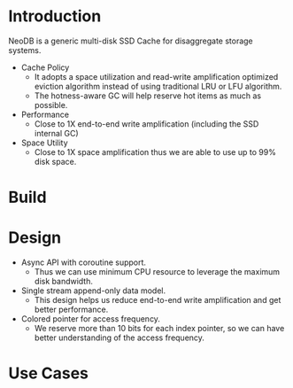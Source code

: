 # Introduction

NeoDB is a generic multi-disk SSD Cache for disaggregate storage systems.

- Cache Policy
  - It adopts a space utilization and read-write amplification optimized eviction algorithm instead of using traditional LRU or LFU algorithm.
  - The hotness-aware GC will help reserve hot items as much as possible.
- Performance
  - Close to 1X end-to-end write amplification (including the SSD internal GC)
- Space Utility
  - Close to 1X space amplification thus we are able to use up to 99% disk space.

# Build

# Design
- Async API with coroutine support.
  - Thus we can use minimum CPU resource to leverage the maximum disk bandwidth.
- Single stream append-only data model.
  - This design helps us reduce end-to-end write amplification and get better performance.
- Colored pointer for access frequency.
  - We reserve more than 10 bits for each index pointer, so we can have better understanding of the access frequency.

# Use Cases